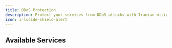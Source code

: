 ```yaml
---
title: DDoS Protection
description: Protect your services from DDoS attacks with Iranian mitigation providers and infrastructure.
icon: i-lucide-shield-alert
---
```


## Available Services

